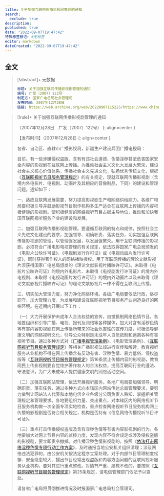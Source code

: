 ```yaml
---
title: 关于加强互联网传播影视剧管理的通知
search:
  exclude: true
description:
published: true
date: "2022-09-07T19:47:42"
特殊标签标记: #无标签
editor: markdown
dateCreated: "2022-09-07T19:47:42"
---
```


## 全文

> [!abstract]+ 元数据
>
> ```yaml
> 标题: 关于加强互联网传播影视剧管理的通知
> 编号: 广发〔2007〕122号
> 制定方: 国家广电总局社会管理司
> 发布时间: 2007年12月28日
> 链接: https://web.archive.org/web/20220907115225/https://www.chinafilm.gov.cn/chinafilm/contents/160/816.shtml
> ```

> [!rule]+ 关于加强互联网传播影视剧管理的通知
>
> （2007年12月28日　广发〔2007〕122号）
> {: align=center }
>
> 【发布时间】:2007年12月28日
> {: align=center }
>
> 各省、自治区、直辖市广播影视局，新疆生产建设兵团广播电视局：
>
> 目前，有一些涉嫌侵权盗版、含有有违社会道德、色情淫秽甚至危害国家安全内容的影视剧在互联网上传播。为推动社会主义文化大发展大繁荣，建设社会主义核心价值体系，传播社会主义先进文化，弘扬优秀传统文化，根据《[互联网视听节目服务管理规定][]》的有关规定，现就互联网传播影视剧（含境内外电影片、电视剧、动画片及其相应的音像制品，下同）的建设和管理问题，通知如下：
>
> 一、适应互联网发展需要，努力提高影视剧生产和网络供给能力。各级广电局要积极引导并鼓励影视节目制作机构多生产适合在互联网上传播的内容积极健康的影视剧。使积极健康的网络视听节目占据主导地位，推动和加快我国互联网视听服务产业的建设和发展。
>
> 二、加强互联网传播影视剧管理。要遵循互联网的特点和规律，按照社会主义先进文化建设的要求，加强领导、明确职责、落实任务，切实加强互联网传播影视剧的管理，以管理促发展，以发展促繁荣。用于互联网传播的影视剧，必须符合广播电影电视管理的有关规定，依法取得国家广电总局颁发的《电影片公映许可证》、《电视剧发行许可证》或《电视动画片发行许可证》，同时获得著作权人的网络播映授权。用于互联网传播的理论文献影视片须获得国家广电总局颁发的《理论文献影视片播映许可证》。未取得《电影片公映许可证》的境内外电影片、未取得《电视剧发行许可证》的境内外电视剧、未取得《电视动画片发行许可证》的境内外动画片以及未取得《理论文献影视片播映许可证》的理论文献影视片一律不得在互联网上传播。
>
> 三、切实加大管理力度，努力净化网络环境。各级广电局要依法行政，恪尽职守，加大管理力度，为发展和建设互联网视听节目服务产业创造良好的网络环境。在近期内开展以下工作：
>
> （一）大力开展保护未成年人合法权益的宣传，自觉抵制网络色情节目。各地要组织和引导广播、电视、报刊及网络等各种媒体，加大对含有淫秽色情等有害内容影视剧在网上传播所带来的社会危害性的宣传力度，积极倡导健康文明的网络视听文化，引导公众特别是未成年人自觉抵制和远离各种有害视听节目。通过多种方式对《[广播电视管理条例][]》、《电影管理条例》、《[互联网视听节目服务管理规定][]》等相关广播影视法规进行宣传和解读，教育视听服务从业机构不得在网上传播含有反动有害、淫秽色情、暴力低俗、侵权盗版等《[互联网视听节目服务管理规定][]》第16条禁止传播内容的影视剧，教育网民上传影视剧要自觉维护著作权人的合法权益，提高互联网行业的遵法、守法意识，为广大未成年人提供健康文明的网络活动空间。
>
> （二）加强互联网站管理，依法开展视听服务。各地广电局要加强领导、明确职责、落实任务，通过多种方式向本辖区内网站传达总局管理要求，要努力做到让网站法人代表和本地电信企业各级分公司负责人熟知、掌握相关管理规定和管理要求。各地要组织力量、突出重点，对本辖区内的网络视听节目服务机构做一次全面专项实地检查，重点检查网络视听节目服务机构网上传播的影视剧是否符合相关规定，机构是否持有《信息网络传播视听节目许可证》。
>
> （三）重点打击传播侵权盗版及含有淫秽色情等有害内容影视剧的行为。各地要加大对网上节目内容的监控力度，发现内容不符合规定或涉及侵权盗版的影视剧，要立即责令撤掉。对传播淫秽色情影视剧的，按照《[依法打击网络淫秽色情专项行动工作方案][]》，及时通报当地公安机关组织清理；涉及网络违法犯罪的，由公安机关按法定程序立案处理。对于内部节目管理制度松懈、安全隐患较大、播出节目经常出现盗版和内容方面问题的互联网视听服务从业机构，要对其进行重点整改。对情节严重、屡教不改的，要按照《[互联网视听节目服务管理规定][]》第25条规定，请电信管理部门依法予以查处。
>
> 请各省广电局将贯彻推进情况及时报国家广电总局社会管理司。

[互联网视听节目服务管理规定]: /rule/国家新闻出版广电总局/互联网视听节目服务管理规定.md
[广播电视管理条例]: /rule/国务院/广播电视管理条例.md
[依法打击网络淫秽色情专项行动工作方案]: /rule/信息产业部/依法打击网络淫秽色情专项行动工作方案.md
